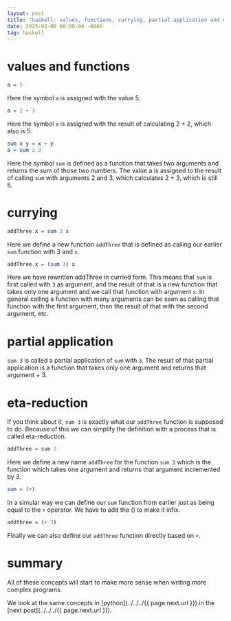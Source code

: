 ```yaml
---
layout: post
title: "haskell: values, functions, currying, partial application and eta-reduction"
date: 2025-02-06 00:00:00 -0000
tag: haskell
---
```


# values and functions

```haskell
a = 5
```

Here the symbol `a` is assigned with the value 5. 

```haskell
a = 2 + 3
```

Here the symbol `a` is assigned with the result of calculating 2 + 2, which also is 5.

```haskell
sum x y = x + y
a = sum 2 3
```

Here the symbol `sum` is defined as a function that takes two arguments and returns the sum of those two numbers.
The value a is assigned to the result of calling `sum` with arguments 2 and 3, which calculates 2 + 3, which is still 5.

# currying

```haskell
addThree x = sum 3 x
```

Here we define a new function `addThree` that is defined as calling our earlier `sum` function with 3 and `x`.

```haskell
addThree x = (sum 3) x
```

Here we have rewritten addThree in curried form. This means that `sum` is first called with `3` as argument, and the result of that is a new
function that takes only one argument and we call that function with argument `x`. In general calling a function with many arguments can be seen as calling that function with the first argument, then the result of that with the second argument, etc.

# partial application

`sum 3` is called a partial application of `sum` with `3`. The result of that partial application is a function that takes only one argument and returns that argument + 3.

# eta-reduction

If you think about it, `sum 3` is exactly what our `addThree` function is supposed to do. Because of this we can simplify the definition with a process that is called eta-reduction.

```haskell
addThree = sum 3
```

Here we define a new name `addThree` for the function `sum 3` which is the function which takes one argument and returns that argument incremented by 3.

```haskell
sum = (+)
```

In a simular way we can define our `sum` function from earlier just as being equal to the `+` operator. We have to add the () to make it infix.

```haskell
addthree = (+ 3)
```

Finally we can also define our `addThree` function directly based on `+`.

# summary

All of these concepts will start to make more sense when writing more complex programs.

We look at the same concepts in [python](../../../{{ page.next.url }}) in the [next post](../../../{{ page.next.url }}).